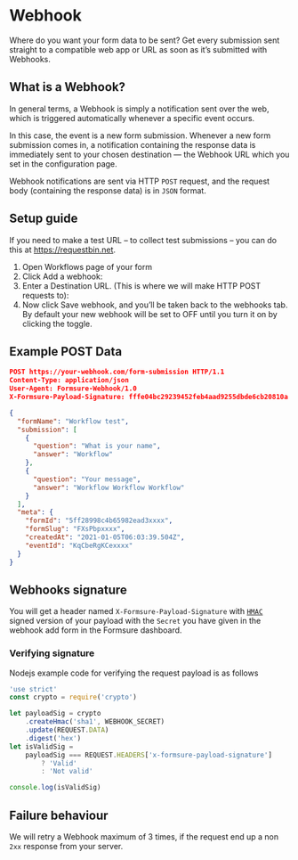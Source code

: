 # Webhook

Where do you want your form data to be sent? Get every submission sent straight to a compatible web app or URL as soon as it’s submitted with Webhooks.

## What is a Webhook? <!-- {docsify-ignore} -->

In general terms, a Webhook is simply a notification sent over the web, which is triggered automatically whenever a specific event occurs.

In this case, the event is a new form submission. Whenever a new form submission comes in, a notification containing the response data is immediately sent to your chosen destination — the Webhook URL which you set in the configuration page.

Webhook notifications are sent via HTTP `POST` request, and the request body (containing the response data) is in `JSON` format.

## Setup guide

If you need to make a test URL – to collect test submissions – you can do this at https://requestbin.net.

1. Open Workflows page of your form
2. Click Add a webhook:
3. Enter a Destination URL. (This is where we will make HTTP POST requests to):
4. Now click Save webhook, and you’ll be taken back to the webhooks tab. By default your new webhook will be set to OFF until you turn it on by clicking the toggle.

## Example POST Data

```json
POST https://your-webhook.com/form-submission HTTP/1.1
Content-Type: application/json
User-Agent: Formsure-Webhook/1.0
X-Formsure-Payload-Signature: fffe04bc29239452feb4aad9255dbde6cb20810a

{
  "formName": "Workflow test",
  "submission": [
    {
      "question": "What is your name",
      "answer": "Workflow"
    },
    {
      "question": "Your message",
      "answer": "Workflow Workflow Workflow"
    }
  ],
  "meta": {
    "formId": "5ff28998c4b65982ead3xxxx",
    "formSlug": "FXsPbpxxxx",
    "createdAt": "2021-01-05T06:03:39.504Z",
    "eventId": "KqCbeRgKCexxxx"
  }
}
```

## Webhooks signature

You will get a header named `X-Formsure-Payload-Signature` with [`HMAC`](https://en.wikipedia.org/wiki/HMAC) signed version of your payload with the `Secret` you have given in the webhook add form in the Formsure dashboard.

### Verifying signature

Nodejs example code for verifying the request payload is as follows

```javascript
'use strict'
const crypto = require('crypto')

let payloadSig = crypto
    .createHmac('sha1', WEBHOOK_SECRET)
    .update(REQUEST.DATA)
    .digest('hex')
let isValidSig =
    payloadSig === REQUEST.HEADERS['x-formsure-payload-signature']
        ? 'Valid'
        : 'Not valid'

console.log(isValidSig)
```

## Failure behaviour

We will retry a Webhook maximum of 3 times, if the request end up a non `2xx` response from your server.
